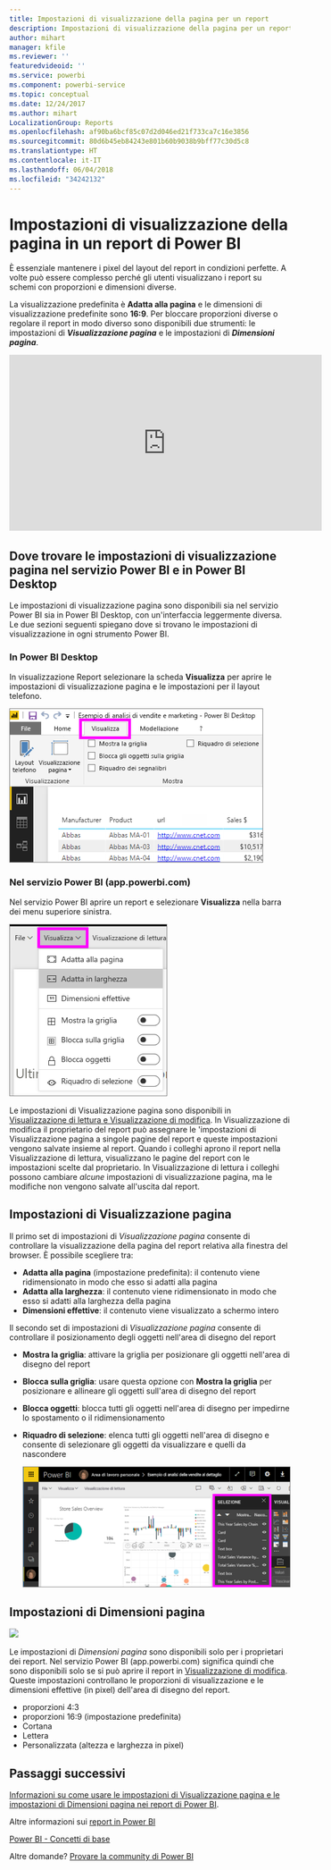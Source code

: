 ```yaml
---
title: Impostazioni di visualizzazione della pagina per un report
description: Impostazioni di visualizzazione della pagina per un report
author: mihart
manager: kfile
ms.reviewer: ''
featuredvideoid: ''
ms.service: powerbi
ms.component: powerbi-service
ms.topic: conceptual
ms.date: 12/24/2017
ms.author: mihart
LocalizationGroup: Reports
ms.openlocfilehash: af90ba6bcf85c07d2d046ed21f733ca7c16e3856
ms.sourcegitcommit: 80d6b45eb84243e801b60b9038b9bff77c30d5c8
ms.translationtype: HT
ms.contentlocale: it-IT
ms.lasthandoff: 06/04/2018
ms.locfileid: "34242132"
---
```

# <a name="page-display-settings-in-a-power-bi-report"></a>Impostazioni di visualizzazione della pagina in un report di Power BI
È essenziale mantenere i pixel del layout del report in condizioni perfette. A volte può essere complesso perché gli utenti visualizzano i report su schemi con proporzioni e dimensioni diverse. 

La visualizzazione predefinita è **Adatta alla pagina** e le dimensioni di visualizzazione predefinite sono **16:9**. Per bloccare proporzioni diverse o regolare il report in modo diverso sono disponibili due strumenti: le impostazioni di ***Visualizzazione pagina*** e le impostazioni di ***Dimensioni pagina***.

<iframe width="560" height="315" src="https://www.youtube.com/embed/5tg-OXzxe2g" frameborder="0" allowfullscreen></iframe>


## <a name="where-to-find-page-view-settings-in-power-bi-service-and-power-bi-desktop"></a>Dove trovare le impostazioni di visualizzazione pagina nel servizio Power BI e in Power BI Desktop
Le impostazioni di visualizzazione pagina sono disponibili sia nel servizio Power BI sia in Power BI Desktop, con un'interfaccia leggermente diversa. Le due sezioni seguenti spiegano dove si trovano le impostazioni di visualizzazione in ogni strumento Power BI.

### <a name="in-power-bi-desktop"></a>In Power BI Desktop
In visualizzazione Report selezionare la scheda **Visualizza** per aprire le impostazioni di visualizzazione pagina e le impostazioni per il layout telefono.

  ![riquadro di selezione](media/power-bi-report-display-settings/power-bi-desktop-view-settings.png)

### <a name="in-power-bi-service-apppowerbicom"></a>Nel servizio Power BI (app.powerbi.com)
Nel servizio Power BI aprire un report e selezionare **Visualizza** nella barra dei menu superiore sinistra.

![](media/power-bi-report-display-settings/power-bi-change-page-view.png)

Le impostazioni di Visualizzazione pagina sono disponibili in [Visualizzazione di lettura e Visualizzazione di modifica](service-reading-view-and-editing-view.md). In Visualizzazione di modifica il proprietario del report può assegnare le 'impostazioni di Visualizzazione pagina a singole pagine del report e queste impostazioni vengono salvate insieme al report. Quando i colleghi aprono il report nella Visualizzazione di lettura, visualizzano le pagine del report con le impostazioni scelte dal proprietario.  In Visualizzazione di lettura i colleghi possono cambiare *alcune* impostazioni di visualizzazione pagina, ma le modifiche non vengono salvate all'uscita dal report.

##    <a name="page-view-settings"></a>Impostazioni di Visualizzazione pagina
Il primo set di impostazioni di *Visualizzazione pagina* consente di controllare la visualizzazione della pagina del report relativa alla finestra del browser.  È possibile scegliere tra:

* **Adatta alla pagina** (impostazione predefinita): il contenuto viene ridimensionato in modo che esso si adatti alla pagina
* **Adatta alla larghezza**: il contenuto viene ridimensionato in modo che esso si adatti alla larghezza della pagina
* **Dimensioni effettive**: il contenuto viene visualizzato a schermo intero

Il secondo set di impostazioni di *Visualizzazione pagina* consente di controllare il posizionamento degli oggetti nell'area di disegno del report

* **Mostra la griglia**: attivare la griglia per posizionare gli oggetti nell'area di disegno del report
* **Blocca sulla griglia**: usare questa opzione con **Mostra la griglia** per posizionare e allineare gli oggetti sull'area di disegno del report 
* **Blocca oggetti**: blocca tutti gli oggetti nell'area di disegno per impedirne lo spostamento o il ridimensionamento
* **Riquadro di selezione**: elenca tutti gli oggetti nell'area di disegno e consente di selezionare gli oggetti da visualizzare e quelli da nascondere

    ![riquadro di selezione](media/power-bi-report-display-settings/power-bi-selection-pane.png)



## <a name="page-size-settings"></a>Impostazioni di Dimensioni pagina
![](media/power-bi-report-display-settings/power-bi--page-size.png)

Le impostazioni di *Dimensioni pagina* sono disponibili solo per i proprietari dei report. Nel servizio Power BI (app.powerbi.com) significa quindi che sono disponibili solo se si può aprire il report in [Visualizzazione di modifica](service-reading-view-and-editing-view.md). Queste impostazioni controllano le proporzioni di visualizzazione e le dimensioni effettive (in pixel) dell'area di disegno del report.   

* proporzioni 4:3
* proporzioni 16:9 (impostazione predefinita)
* Cortana
* Lettera
* Personalizzata (altezza e larghezza in pixel)

## <a name="next-steps"></a>Passaggi successivi
[Informazioni su come usare le impostazioni di Visualizzazione pagina e le impostazioni di Dimensioni pagina nei report di Power BI](power-bi-change-report-display-settings.md).

Altre informazioni sui [report in Power BI](service-reports.md)

[Power BI - Concetti di base](service-basic-concepts.md)

Altre domande? [Provare la community di Power BI](http://community.powerbi.com/)

